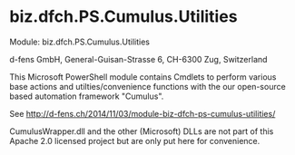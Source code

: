 biz.dfch.PS.Cumulus.Utilities
=============================

Module: biz.dfch.PS.Cumulus.Utilities

d-fens GmbH, General-Guisan-Strasse 6, CH-6300 Zug, Switzerland

This Microsoft PowerShell module contains Cmdlets to perform various base actions and utilties/convenience functions with the our open-source based automation framework "Cumulus".

See http://d-fens.ch/2014/11/03/module-biz-dfch-ps-cumulus-utilities/

CumulusWrapper.dll and the other (Microsoft) DLLs are not part of this Apache 2.0 licensed project but are only put here for convenience.
